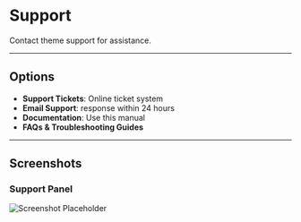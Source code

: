 # Support

Contact theme support for assistance.

---

## Options

- **Support Tickets**: Online ticket system
- **Email Support**: response within 24 hours
- **Documentation**: Use this manual
- **FAQs & Troubleshooting Guides**

---

## Screenshots

### Support Panel
![Screenshot Placeholder](../.vuepress/public/screenshot.png)
